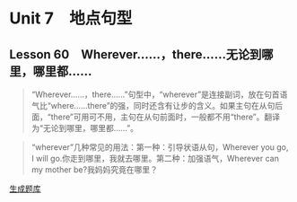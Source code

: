 ﻿ # Unit 7　地点句型
 ## Lesson 60　Wherever……，there……无论到哪里，哪里都……
 
> “Wherever……，there……”句型中，“wherever”是连接副词，放在句首语气比“where……there”的强，同时还含有让步的含义。如果主句在从句后面，“there”可用可不用，主句在从句前面时，一般都不用“there”。翻译为“无论到哪里，哪里都……”。

> “wherever”几种常见的用法：第一种：引导状语从句，Wherever you go, I will go.你走到哪里，我就去哪里。第二种：加强语气，Wherever can my mother be?我妈妈究竟在哪里？


 [生成题库](./sentence/f060.json)